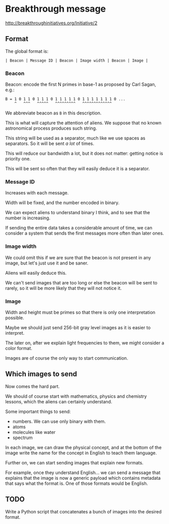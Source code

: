 # Breakthrough message

<http://breakthroughinitiatives.org/Initiative/2>

## Format

The global format is:

    | Beacon | Message ID | Beacon | Image width | Beacon | Image |

### Beacon

Beacon: encode the first N primes in base-1 as proposed by Carl Sagan, e.g.:

    B = 1 0 1 1 0 1 1 1 0 1 1 1 1 1 0 1 1 1 1 1 1 1 0 ...
        ^   ^^^   ^^^^^   ^^^^^^^^^   ^^^^^^^^^^^^^

We abbreviate beacon as `B` in this description.

This is what will capture the attention of aliens. We suppose that no known astronomical process produces such string.

This string will be used as a separator, much like we use spaces as separators. So it will be sent *a lot* of times.

This will reduce our bandwidth a lot, but it does not matter: getting notice is priority one.

This will be sent so often that they will easily deduce it is a separator.

### Message ID

Increases with each message.

Width will be fixed, and the number encoded in binary.

We can expect aliens to understand binary I think, and to see that the number is increasing.

If sending the entire data takes a considerable amount of time, we can consider a system that sends the first messages more often than later ones.

### Image width

We could omit this if we are sure that the beacon is not present in any image, but let's just use it and be saner.

Aliens will easily deduce this.

We can't send images that are too long or else the beacon will be sent to rarely, so it will be more likely that they will not notice it.

### Image

Width and height must be primes so that there is only one interpretation possible.

Maybe we should just send 256-bit gray level images as it is easier to interpret.

The later on, after we explain light frequencies to them, we might consider a color format.

Images are of course the only way to start communication.

## Which images to send

Now comes the hard part.

We should of course start with mathematics, physics and chemistry lessons, which the aliens can certainly understand.

Some important things to send:

- numbers. We can use only binary with them.
- atoms
- molecules like water
- spectrum

In each image, we can draw the physical concept, and at the bottom of the image write the name for the concept in English to teach them language.

Further on, we can start sending images that explain new formats.

For example, once they understand English... we can send a message that explains that the image is now a generic payload which contains metadata that says what the format is. One of those formats would be English.

## TODO

Write a Python script that concatenates a bunch of images into the desired format.
